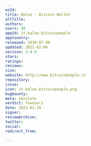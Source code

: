 ```yaml
---
wsId: 
title: Baloo - Bitcoin Wallet
altTitle: 
authors: 
users: 50
appId: it.baloo.bitcoinpeople
appCountry: 
released: 2020-07-08
updated: 2021-02-06
version: 3.4.8
stars: 
ratings: 
reviews: 
size: 
website: http://www.bitcoinpeople.it
repository: 
issue: 
icon: it.baloo.bitcoinpeople.png
bugbounty: 
meta: obsolete
verdict: fewusers
date: 2023-01-28
signer: 
reviewArchive: 
twitter: 
social: 
redirect_from: 

---
```


